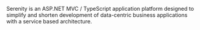 Serenity is an ASP.NET MVC / TypeScript application platform designed to simplify and shorten development of data-centric business applications with a service based architecture.

